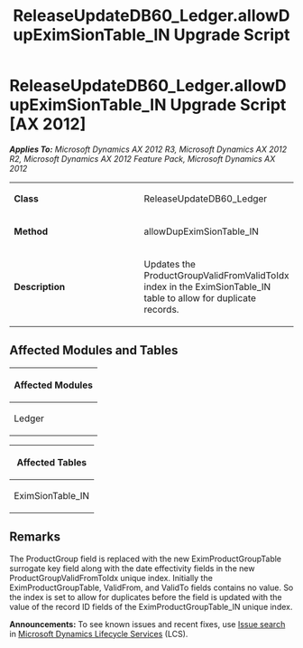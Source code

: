 ﻿---
title: ReleaseUpdateDB60_Ledger.allowDupEximSionTable_IN Upgrade Script
TOCTitle: ReleaseUpdateDB60_Ledger.allowDupEximSionTable_IN Upgrade Script
ms:assetid: 753a12d6-e17e-1114-ec48-f13854b52419
ms:mtpsurl: https://msdn.microsoft.com/en-us/library/JJ719310(v=AX.60)
ms:contentKeyID: 49709102
ms.date: 05/18/2015
mtps_version: v=AX.60
---

# ReleaseUpdateDB60\_Ledger.allowDupEximSionTable\_IN Upgrade Script [AX 2012]


_**Applies To:** Microsoft Dynamics AX 2012 R3, Microsoft Dynamics AX 2012 R2, Microsoft Dynamics AX 2012 Feature Pack, Microsoft Dynamics AX 2012_

<table>
<colgroup>
<col style="width: 50%" />
<col style="width: 50%" />
</colgroup>
<tbody>
<tr class="odd">
<td><p><strong>Class</strong></p></td>
<td><p>ReleaseUpdateDB60_Ledger</p></td>
</tr>
<tr class="even">
<td><p><strong>Method</strong></p></td>
<td><p>allowDupEximSionTable_IN</p></td>
</tr>
<tr class="odd">
<td><p><strong>Description</strong></p></td>
<td><p>Updates the ProductGroupValidFromValidToIdx index in the EximSionTable_IN table to allow for duplicate records.</p></td>
</tr>
</tbody>
</table>


## Affected Modules and Tables

<table>
<colgroup>
<col style="width: 100%" />
</colgroup>
<thead>
<tr class="header">
<th><p>Affected Modules</p></th>
</tr>
</thead>
<tbody>
<tr class="odd">
<td><p>Ledger</p></td>
</tr>
</tbody>
</table>


<table>
<colgroup>
<col style="width: 100%" />
</colgroup>
<thead>
<tr class="header">
<th><p>Affected Tables</p></th>
</tr>
</thead>
<tbody>
<tr class="odd">
<td><p>EximSionTable_IN</p></td>
</tr>
</tbody>
</table>


## Remarks

The ProductGroup field is replaced with the new EximProductGroupTable surrogate key field along with the date effectivity fields in the new ProductGroupValidFromToIdx unique index. Initially the EximProductGroupTable, ValidFrom, and ValidTo fields contains no value. So the index is set to allow for duplicates before the field is updated with the value of the record ID fields of the EximProductGroupTable\_IN unique index.

  
**Announcements:** To see known issues and recent fixes, use [Issue search](http://go.microsoft.com/fwlink/?linkid=389258) in [Microsoft Dynamics Lifecycle Services](http://go.microsoft.com/fwlink/?linkid=306505) (LCS).

